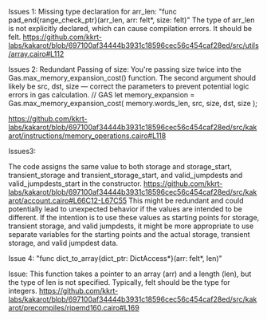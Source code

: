Issues 1:
Missing type declaration for arr_len:
"func pad_end{range_check_ptr}(arr_len, arr: felt*, size: felt)"
The type of arr_len is not explicitly declared, which can cause compilation errors. It should be felt.
https://github.com/kkrt-labs/kakarot/blob/697100af34444b3931c18596cec56c454caf28ed/src/utils/array.cairo#L112


Issues 2:
Redundant Passing of size:
You're passing size twice into the Gas.max_memory_expansion_cost() function. The second argument should likely be src, dst, size — correct the parameters to prevent potential logic errors in gas calculation.
 // GAS
        let memory_expansion = Gas.max_memory_expansion_cost(
            memory.words_len, src, size, dst, size
        );

https://github.com/kkrt-labs/kakarot/blob/697100af34444b3931c18596cec56c454caf28ed/src/kakarot/instructions/memory_operations.cairo#L118

Issues3:

The code assigns the same value to both storage and storage_start, transient_storage and transient_storage_start, and valid_jumpdests and valid_jumpdests_start in the constructor.
https://github.com/kkrt-labs/kakarot/blob/697100af34444b3931c18596cec56c454caf28ed/src/kakarot/account.cairo#L66C12-L67C55
This might be redundant and could potentially lead to unexpected behavior if the values are intended to be different.
If the intention is to use these values as starting points for storage, transient storage, and valid jumpdests, it might be more appropriate to use separate variables for the starting points and the actual storage, transient storage, and valid jumpdest data.

Issue 4:
"func dict_to_array{dict_ptr: DictAccess*}(arr: felt*, len)"

Issue: This function takes a pointer to an array (arr) and a length (len), but the type of len is not specified. Typically, felt should be the type for integers.
https://github.com/kkrt-labs/kakarot/blob/697100af34444b3931c18596cec56c454caf28ed/src/kakarot/precompiles/ripemd160.cairo#L169
